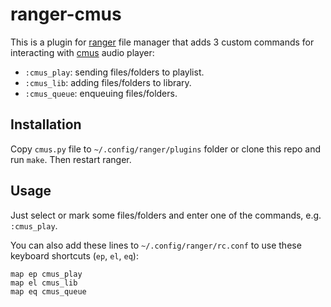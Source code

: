 # ranger-cmus

This is a plugin for [ranger](https://ranger.github.io) file manager that adds 3 custom commands for interacting with [cmus](https://cmus.github.io) audio player:

* `:cmus_play`: sending files/folders to playlist.
* `:cmus_lib`: adding files/folders to library.
* `:cmus_queue`: enqueuing files/folders.

## Installation

Copy `cmus.py` file to `~/.config/ranger/plugins` folder or clone this repo and run `make`. Then restart ranger.

## Usage

Just select or mark some files/folders and enter one of the commands, e.g. `:cmus_play`.

You can also add these lines to `~/.config/ranger/rc.conf` to use these keyboard shortcuts (`ep`, `el`, `eq`):

```
map ep cmus_play
map el cmus_lib
map eq cmus_queue
```
